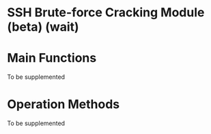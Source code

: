 # SSH Brute-force Cracking Module (beta) (wait)

# Main Functions
To be supplemented

# Operation Methods
To be supplemented